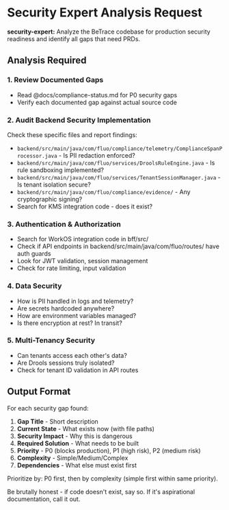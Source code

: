 # Security Expert Analysis Request

**security-expert:** Analyze the BeTrace codebase for production security readiness and identify all gaps that need PRDs.

## Analysis Required

### 1. Review Documented Gaps
- Read @docs/compliance-status.md for P0 security gaps
- Verify each documented gap against actual source code

### 2. Audit Backend Security Implementation
Check these specific files and report findings:
- `backend/src/main/java/com/fluo/compliance/telemetry/ComplianceSpanProcessor.java` - Is PII redaction enforced?
- `backend/src/main/java/com/fluo/services/DroolsRuleEngine.java` - Is rule sandboxing implemented?
- `backend/src/main/java/com/fluo/services/TenantSessionManager.java` - Is tenant isolation secure?
- `backend/src/main/java/com/fluo/compliance/evidence/` - Any cryptographic signing?
- Search for KMS integration code - does it exist?

### 3. Authentication & Authorization
- Search for WorkOS integration code in bff/src/
- Check if API endpoints in backend/src/main/java/com/fluo/routes/ have auth guards
- Look for JWT validation, session management
- Check for rate limiting, input validation

### 4. Data Security
- How is PII handled in logs and telemetry?
- Are secrets hardcoded anywhere?
- How are environment variables managed?
- Is there encryption at rest? In transit?

### 5. Multi-Tenancy Security
- Can tenants access each other's data?
- Are Drools sessions truly isolated?
- Check for tenant ID validation in API routes

## Output Format

For each security gap found:
1. **Gap Title** - Short description
2. **Current State** - What exists now (with file paths)
3. **Security Impact** - Why this is dangerous
4. **Required Solution** - What needs to be built
5. **Priority** - P0 (blocks production), P1 (high risk), P2 (medium risk)
6. **Complexity** - Simple/Medium/Complex
7. **Dependencies** - What else must exist first

Prioritize by: P0 first, then by complexity (simple first within same priority).

Be brutally honest - if code doesn't exist, say so. If it's aspirational documentation, call it out.
